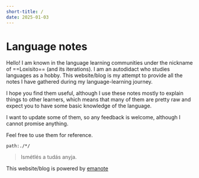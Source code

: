 ```yaml
---
short-title: /
date: 2025-01-03
---
```

# Language notes

Hello! I am known in the language learning communities under the nickname of ==Loxisito== (and its iterations). I am an autodidact who studies languages as a hobby. This website/blog is my attempt to provide all the notes I have gathered during my language-learning journey.

I hope you find them useful, although I use these notes mostly to explain things to other learners, which means that many of them are pretty raw and expect you to have some basic knowledge of the language.

I want to update some of them, so any feedback is welcome, although I cannot promise anything.

Feel free to use them for reference.


```query
path:./*/
```

> Ismétlés a tudás anyja.

This website/blog is powered by [emanote](https://emanote.srid.ca/)
